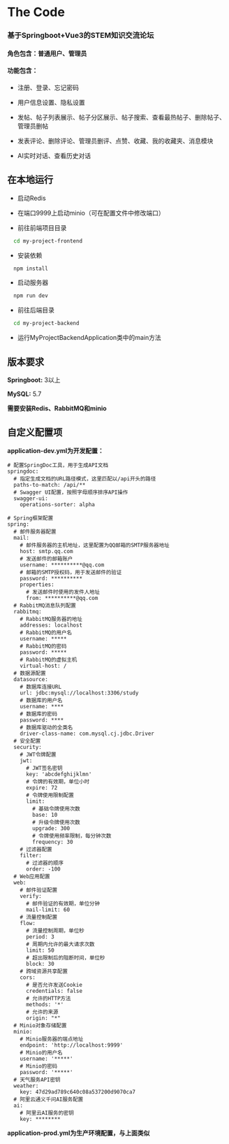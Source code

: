 
# The Code

### 基于Springboot+Vue3的STEM知识交流论坛

#### 角色包含：普通用户、管理员

#### 功能包含：

- 注册、登录、忘记密码

- 用户信息设置、隐私设置

- 发帖、帖子列表展示、帖子分区展示、帖子搜索、查看最热帖子、删除帖子、管理员删帖

- 发表评论、删除评论、管理员删评、点赞、收藏、我的收藏夹、消息模块

- AI实时对话、查看历史对话


## 在本地运行
- 启动Redis

- 在端口9999上启动minio（可在配置文件中修改端口）

- 前往前端项目目录

```bash
  cd my-project-frontend
```

- 安装依赖

```bash
  npm install
```

- 启动服务器

```bash
  npm run dev
```

- 前往后端目录

```bash
  cd my-project-backend
```

- 运行MyProjectBackendApplication类中的main方法
## 版本要求
**Springboot:** 3以上

**MySQL:** 5.7

**需要安装Redis、RabbitMQ和minio**
## 自定义配置项

**application-dev.yml为开发配置：**
```
# 配置SpringDoc工具，用于生成API文档
springdoc:
  # 指定生成文档的URL路径模式，这里匹配以/api开头的路径
  paths-to-match: /api/**
  # Swagger UI配置，按照字母顺序排序API操作
  swagger-ui:
    operations-sorter: alpha

# Spring框架配置
spring:
  # 邮件服务器配置
  mail:
    # 邮件服务器的主机地址，这里配置为QQ邮箱的SMTP服务器地址
    host: smtp.qq.com
    # 发送邮件的邮箱账户
    username: **********@qq.com
    # 邮箱的SMTP授权码，用于发送邮件的验证
    password: **********
    properties:
      # 发送邮件时使用的发件人地址
      from: **********@qq.com
  # RabbitMQ消息队列配置
  rabbitmq:
    # RabbitMQ服务器的地址
    addresses: localhost
    # RabbitMQ的用户名
    username: *****
    # RabbitMQ的密码
    password: *****
    # RabbitMQ的虚拟主机
    virtual-host: /
  # 数据源配置
  datasource:
    # 数据库连接URL
    url: jdbc:mysql://localhost:3306/study
    # 数据库的用户名
    username: ****
    # 数据库的密码
    password: ****
    # 数据库驱动的全类名
    driver-class-name: com.mysql.cj.jdbc.Driver
  # 安全配置
  security:
    # JWT令牌配置
    jwt:
      # JWT签名密钥
      key: 'abcdefghijklmn'
      # 令牌的有效期，单位小时
      expire: 72
      # 令牌使用限制配置
      limit:
        # 基础令牌使用次数
        base: 10
        # 升级令牌使用次数
        upgrade: 300
        # 令牌使用频率限制，每分钟次数
        frequency: 30
    # 过滤器配置
    filter:
      # 过滤器的顺序
      order: -100
  # Web应用配置
  web:
    # 邮件验证配置
    verify:
      # 邮件验证的有效期，单位分钟
      mail-limit: 60
    # 流量控制配置
    flow:
      # 流量控制周期，单位秒
      period: 3
      # 周期内允许的最大请求次数
      limit: 50
      # 超出限制后的阻断时间，单位秒
      block: 30
    # 跨域资源共享配置
    cors:
      # 是否允许发送Cookie
      credentials: false
      # 允许的HTTP方法
      methods: '*'
      # 允许的来源
      origin: "*"
  # Minio对象存储配置
  minio:
    # Minio服务器的端点地址
    endpoint: 'http://localhost:9999'
    # Minio的用户名
    username: '*****'
    # Minio的密码
    password: '*****'
  # 天气服务API密钥
  weather:
    key: 47d29ad789c640c08a537200d9070ca7
  # 阿里云通义千问AI服务配置
  ai:
    # 阿里云AI服务的密钥
    key: ********
```
**application-prod.yml为生产环境配置，与上面类似**